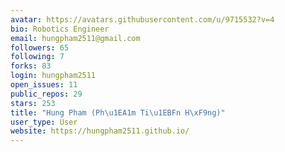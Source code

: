 ```yaml
---
avatar: https://avatars.githubusercontent.com/u/9715532?v=4
bio: Robotics Engineer
email: hungpham2511@gmail.com
followers: 65
following: 7
forks: 83
login: hungpham2511
open_issues: 11
public_repos: 29
stars: 253
title: "Hung Pham (Ph\u1EA1m Ti\u1EBFn H\xF9ng)"
user_type: User
website: https://hungpham2511.github.io/
---
```


